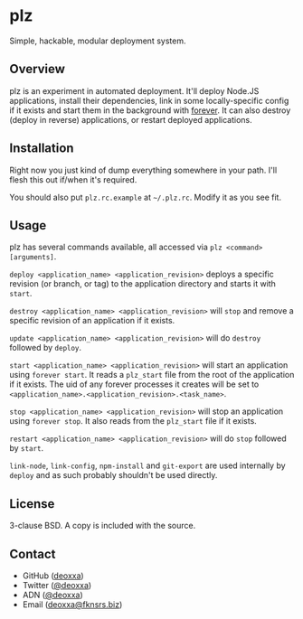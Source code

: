 plz
===

Simple, hackable, modular deployment system.

Overview
--------

plz is an experiment in automated deployment. It'll deploy Node.JS applications,
install their dependencies, link in some locally-specific config if it exists
and start them in the background with [forever](https://github.com/nodejitsu/forever/).
It can also destroy (deploy in reverse) applications, or restart deployed
applications.

Installation
------------

Right now you just kind of dump everything somewhere in your path. I'll flesh
this out if/when it's required.

You should also put `plz.rc.example` at `~/.plz.rc`. Modify it as you see fit.

Usage
-----

plz has several commands available, all accessed via `plz <command> [arguments]`.

`deploy <application_name> <application_revision>` deploys a specific revision
(or branch, or tag) to the application directory and starts it with `start`.

`destroy <application_name> <application_revision>` will `stop` and remove a
specific revision of an application if it exists.

`update <application_name> <application_revision>` will do `destroy` followed
by `deploy`.

`start <application_name> <application_revision>` will start an application
using `forever start`. It reads a `plz_start` file from the root of the
application if it exists. The uid of any forever processes it creates will be
set to `<application_name>.<application_revision>.<task_name>`.

`stop <application_name> <application_revision>` will stop an application using
`forever stop`. It also reads from the `plz_start` file if it exists.

`restart <application_name> <application_revision>` will do `stop` followed by
`start`.

`link-node`, `link-config`, `npm-install` and `git-export` are used internally
by `deploy` and as such probably shouldn't be used directly.

License
-------

3-clause BSD. A copy is included with the source.

Contact
-------

* GitHub ([deoxxa](http://github.com/deoxxa))
* Twitter ([@deoxxa](http://twitter.com/deoxxa))
* ADN ([@deoxxa](https://alpha.app.net/deoxxa))
* Email ([deoxxa@fknsrs.biz](mailto:deoxxa@fknsrs.biz))
